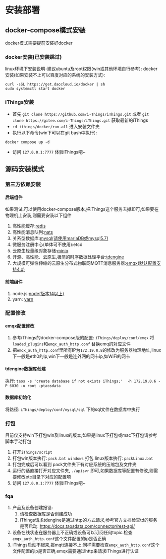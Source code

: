 # 安装部署

## docker-compose模式安装

docker模式需要提前安装好docker
### docker安装(已安装跳过)
linux环境下安装说明-建议ubuntu及root权限(win或其他环境自行参考):
docker安装(如果安装不上可以百度对应的系统的安装方式):
```shell
curl -sSL https://get.daocloud.io/docker | sh
sudo systemctl start docker
```

### iThings安装 
* 首先 `git clone https://github.com/i-Things/iThings.git` 或者 `git clone https://gitee.com/i-Things/iThings.git` 获取最新的iThings
* `cd ithings/docker/run-all` 进入安装文件夹
* 执行以下命令(win下可以在git bash中执行):
```shell
docker compose up -d
```
* 访问 `127.0.0.1:7777` 体验iThings吧~

## 源码安装模式

### 第三方依赖安装  
#### 后端组件  
如果测试,可以使用docker-compose版本,把iThings这个服务去掉即可,如果要在物理机上安装,则需要安装以下组件
1. 高性能缓存:[redis](https://redis.io/)
2. 高性能消息队列:[nats](https://docs.nats.io/)
3. 关系型数据库:[mysql(请使用mariaDB或mysql5.7)](https://mariadb.com/)
4. 微服务注册中心(单体可不使用):etcd
5. 云原生轻量级对象存储:[minio](https://min.io/)
6. 开源、高性能、云原生,极简的时序数据处理平台:[tdengine](https://www.taosdata.com/)
7. 大规模可弹性伸缩的云原生分布式物联网MQTT消息服务器:[emqx(默认配置支持4.x)](https://docs.emqx.com/zh/enterprise/v4.4/getting-started/install-ee.html)

#### 前端组件
1. node.js:[node(版本14以上)](https://nodejs.org/en)
2. yarn: [yarn](https://blog.csdn.net/jiaoqi6132/article/details/130146199)

### 配置修改
#### emqx配置修改
1. 参考iThings的docker-compose版的配置: `iThings/deploy/conf/emqx` 将 `loaded_plugins`和`emqx_auth_http.conf` 替换emq的对应文件 
2. 把`emqx_auth_http.conf`里所有IP为`172.19.0.8`的修改为服务器物理地址,linux下一般是eth0的ip,win下一般是连外网的网卡ip,如WiFi的网卡

#### tdengine数据库创建
执行: `taos -s 'create database if not exists iThings;'  -h 172.19.0.6 -P 6030 -u root -ptaosdata`

#### 数据库初始化
将路径: `iThings/deploy/conf/mysql/sql` 下的sql文件在数据库中执行

### 打包
目前仅支持win下打包win及linux的版本,如果是linux下打包或mac下打包请参考脚本手动打包
1. 打开`iThings/script` 
2. 打包win版本执行: `pack.bat windows` 打包 linux版本执行: `packLinux.bat`
3. 打包完成后可以看到 pack文件夹下有对应系统的压缩包及文件夹
4. 运行的话直接打开对应文件夹, `./apisvr` 即可,如果数据库等配置有修改,则需要修改etc目录下对应的配置项
5. 访问 `127.0.0.1:7777` 体验iThings吧~

### fqa
1. 产品及设备创建报错:
   1) 请检查数据库是否创建成功
   2) iThings请求tdengine是通过http的方式请求,参考官方文档检查td的服务是否启动: https://docs.taosdata.com/connector/rest-api/
2. 设备在线状态在服务器上不正确或设备可以订阅任何topic:检查`emqx_auth_http.conf`这个文件配置的ip是否正确
3. iThings启动不起来,报mqtt连接不上:同样需要检查`emqx_auth_http.conf`这个文件配置的ip是否正确,emqx需要通过http来请求iThings进行认证
